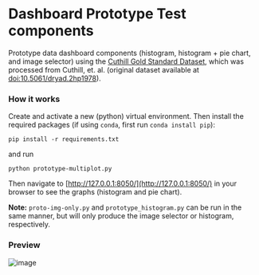 # Dashboard Prototype Test components
Prototype data dashboard components (histogram, histogram + pie chart, and image selector) using the [Cuthill Gold Standard Dataset](https://datacommons.tdai.osu.edu/dataset.xhtml?persistentId=doi:10.5072/FK2/GZYWNV&version=DRAFT), which was processed from Cuthill, et. al. (original dataset available at [doi:10.5061/dryad.2hp1978](https://doi.org/10.5061/dryad.2hp1978)).


### How it works

Create and activate a new (python) virtual environment. 
Then install the required packages (if using `conda`, first run `conda install pip`):

``` 
pip install -r requirements.txt 
```

and run 

```
python prototype-multiplot.py
```

Then navigate to [http://127.0.0.1:8050/](http://127.0.0.1:8050/) in your browser to see the graphs (histogram and pie chart).


**Note:** `proto-img-only.py` and `prototype_histogram.py` can be run in the same manner, but will only produce the image selector or histogram, respectively.

### Preview
![image](https://github.com/Imageomics/dashboard-prototype/assets/31709066/1a9e5f20-5565-43a4-bd80-fbb2b66bb507)
